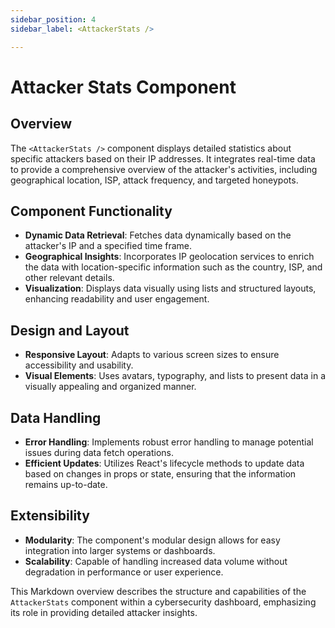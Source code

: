 ```yaml
---
sidebar_position: 4
sidebar_label: <AttackerStats />

---
```


# Attacker Stats Component
## Overview
The `<AttackerStats />` component displays detailed statistics about specific attackers based on their IP addresses. It integrates real-time data to provide a comprehensive overview of the attacker's activities, including geographical location, ISP, attack frequency, and targeted honeypots.

## Component Functionality
- **Dynamic Data Retrieval**: Fetches data dynamically based on the attacker's IP and a specified time frame.
- **Geographical Insights**: Incorporates IP geolocation services to enrich the data with location-specific information such as the country, ISP, and other relevant details.
- **Visualization**: Displays data visually using lists and structured layouts, enhancing readability and user engagement.

## Design and Layout
- **Responsive Layout**: Adapts to various screen sizes to ensure accessibility and usability.
- **Visual Elements**: Uses avatars, typography, and lists to present data in a visually appealing and organized manner.

## Data Handling
- **Error Handling**: Implements robust error handling to manage potential issues during data fetch operations.
- **Efficient Updates**: Utilizes React's lifecycle methods to update data based on changes in props or state, ensuring that the information remains up-to-date.

## Extensibility
- **Modularity**: The component's modular design allows for easy integration into larger systems or dashboards.
- **Scalability**: Capable of handling increased data volume without degradation in performance or user experience.

This Markdown overview describes the structure and capabilities of the `AttackerStats` component within a cybersecurity dashboard, emphasizing its role in providing detailed attacker insights.
